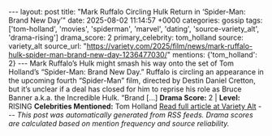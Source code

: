 --- layout: post title: "Mark Ruffalo Circling Hulk Return in ‘Spider-Man: Brand New Day’" date: 2025-08-02 11:14:57 +0000 categories: gossip tags: ['tom-holland', 'movies', 'spiderman', 'marvel', 'dating', 'source-variety_alt', 'drama-rising'] drama_score: 2 primary_celebrity: tom_holland source: variety_alt source_url: "https://variety.com/2025/film/news/mark-ruffalo-hulk-spider-man-brand-new-day-1236477030/" mentions: {'tom_holland': 2} --- Mark Ruffalo’s Hulk might smash his way onto the set of Tom Holland’s “Spider-Man: Brand New Day.” Ruffalo is circling an appearance in the upcoming fourth “Spider-Man” film, directed by Destin Daniel Cretton, but it’s unclear if a deal has closed for him to reprise his role as Bruce Banner a.k.a. the Incredible Hulk. “Brand […] **Drama Score:** 2 | **Level:** RISING **Celebrities Mentioned:** Tom Holland [Read full article at Variety Alt](https://variety.com/2025/film/news/mark-ruffalo-hulk-spider-man-brand-new-day-1236477030/) --- *This post was automatically generated from RSS feeds. Drama scores are calculated based on mention frequency and source reliability.*